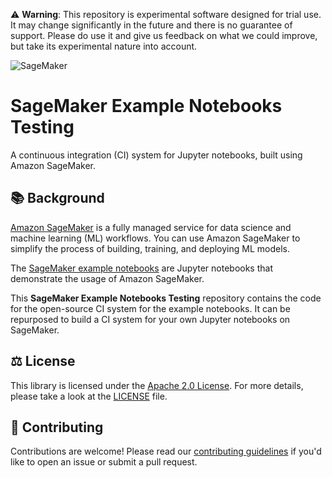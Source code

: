 :warning: **Warning**: This repository is experimental software designed for trial use. It may change significantly in the future and there is no guarantee of support. Please do use it and give us feedback on what we could improve, but take its experimental nature into account.

![SageMaker](https://github.com/aws/sagemaker-example-notebooks-testing/raw/master/branding/icon/sagemaker-banner.png)

# SageMaker Example Notebooks Testing

A continuous integration (CI) system for Jupyter notebooks, built using Amazon SageMaker.

## :books: Background

[Amazon SageMaker](https://aws.amazon.com/sagemaker/) is a fully managed service for data science and machine learning (ML) workflows.
You can use Amazon SageMaker to simplify the process of building, training, and deploying ML models.

The [SageMaker example notebooks](https://sagemaker-examples.readthedocs.io/en/latest/) are Jupyter notebooks that demonstrate the usage of Amazon SageMaker.

This **SageMaker Example Notebooks Testing** repository contains the code for the open-source CI system for the example notebooks.
It can be repurposed to build a CI system for your own Jupyter notebooks on SageMaker.

## :balance_scale: License

This library is licensed under the [Apache 2.0 License](http://aws.amazon.com/apache2.0/).
For more details, please take a look at the [LICENSE](https://github.com/aws/sagemaker-example-notebooks-testing/blob/master/LICENSE) file.

## :handshake: Contributing

Contributions are welcome!
Please read our [contributing guidelines](https://github.com/aws/sagemaker-example-notebooks-testing/blob/master/CONTRIBUTING.md)
if you'd like to open an issue or submit a pull request.

